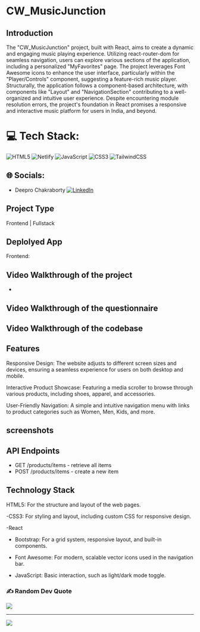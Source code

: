 # CW_MusicJunction

## Introduction
The "CW_MusicJunction" project, built with React, aims to create a dynamic and engaging music playing experience. Utilizing react-router-dom for seamless navigation, users can explore various sections of the application, including a personalized "MyFavorites" page. The project leverages Font Awesome icons to enhance the user interface, particularly within the "Player/Controls" component, suggesting a feature-rich music player. Structurally, the application follows a component-based architecture, with components like "Layout" and "NavigationSection" contributing to a well-organized and intuitive user experience. Despite encountering module resolution errors, the project's foundation in React promises a responsive and interactive music platform for users in India, and beyond.

# 💻 Tech Stack:
![HTML5](https://img.shields.io/badge/html5-%23E34F26.svg?style=for-the-badge&logo=html5&logoColor=white) ![Netlify](https://img.shields.io/badge/netlify-%23000000.svg?style=for-the-badge&logo=netlify&logoColor=#00C7B7) ![JavaScript](https://img.shields.io/badge/javascript-%23323330.svg?style=for-the-badge&logo=javascript&logoColor=%23F7DF1E) ![CSS3](https://img.shields.io/badge/css3-%231572B6.svg?style=for-the-badge&logo=css3&logoColor=white) ![TailwindCSS](https://img.shields.io/badge/tailwindcss-%2338B2AC.svg?style=for-the-badge&logo=tailwind-css&logoColor=white)


## 🌐 Socials:
- Deepro Chakraborty  [![LinkedIn](https://img.shields.io/badge/LinkedIn-%230077B5.svg?logo=linkedin&logoColor=white)](www.linkedin.com/in/deepro-chakraborty-0b0530282) 
 

## Project Type
Frontend | Fullstack

## Deplolyed App
Frontend: 


## Video Walkthrough of the project
- 
## Video Walkthrough of the questionnaire


## Video Walkthrough of the codebase


## Features

Responsive Design: The website adjusts to different screen sizes and devices, ensuring a seamless experience for users on both desktop and mobile.

Interactive Product Showcase: Featuring a media scroller to browse through various products, including shoes, apparel, and accessories.

User-Friendly Navigation: A simple and intuitive navigation menu with links to product categories such as Women, Men, Kids, and more.



## screenshots 



## API Endpoints
- GET /products/items - retrieve all items
- POST /products/items - create a new item


## Technology Stack
HTML5: For the structure and layout of the web pages.

-CSS3: For styling and layout, including custom CSS for responsive design.

-React

- Bootstrap: For a grid system, responsive layout, and built-in components.

- Font Awesome: For modern, scalable vector icons used in the navigation bar.

- JavaScript: Basic interaction, such as light/dark mode toggle.



  
### ✍️ Random Dev Quote
![](https://quotes-github-readme.vercel.app/api?type=horizontal&theme=radical)

---
[![](https://visitcount.itsvg.in/api?id=Rushi162003&icon=0&color=0)](https://visitcount.itsvg.in)


